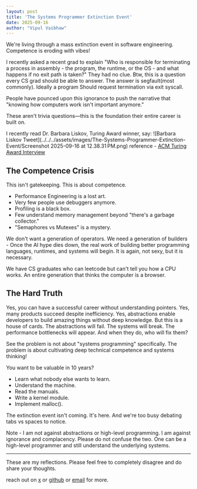 ```yaml
---
layout: post
title: 'The Systems Programmer Extinction Event'
date: 2025-09-16
author: "Vipul Vaibhaw"
---
```


We're living through a mass extinction event in software engineering. Competence is eroding with vibes!

I recently asked a recent grad to explain "Who is responsible for terminating a process in assembly - the program, the runtime, or the OS - and what happens if no exit path is taken?" They had no clue. Btw, this is a question every CS grad should be able to answer. The answer is segfault(most commonly). Ideally a program Should request termination via exit syscall.

People have pounced upon this ignorance to push the narrative that "knowing how computers work isn't important anymore."

These aren't trivia questions—this is the foundation their entire career is built on.

I recently read Dr. Barbara Liskov, Turing Award winner, say:
![Barbara Liskov Tweet](../../../assets/images/The-Systems-Programmer-Extinction-Event/Screenshot 2025-09-16 at 12.38.31 PM.png)
reference - [ACM Turing Award Interview](https://amturing.acm.org/pdf/LiskovTuringTranscript.pdf)

## The Competence Crisis

This isn't gatekeeping. This is about competence.

- Performance Engineering is a lost art.
- Very few people use debuggers anymore.
- Profiling is a black box.
- Few understand memory management beyond "there's a garbage collector."
- "Semaphores vs Mutexes" is a mystery.

We don't want a generation of operators. We need a generation of builders - Once the AI hype dies down, the real work of building better programming languages, runtimes, and systems will begin. It is again, not sexy, but it is necessary.

We have CS graduates who can leetcode but can't tell you how a CPU works. An entire generation that thinks the computer is a browser.

## The Hard Truth

Yes, you can have a successful career without understanding pointers. Yes, many products succeed despite inefficiency. Yes, abstractions enable developers to build amazing things without deep knowledge.
But this is a house of cards. The abstractions will fail. The systems will break. The performance bottlenecks will appear. And when they do, who will fix them?

See the problem is not about "systems programming" specifically. The problem is about cultivating deep technical competence and systems thinking!

You want to be valuable in 10 years?
- Learn what nobody else wants to learn.
- Understand the machine.
- Read the manuals.
- Write a kernel module.
- Implement malloc().

The extinction event isn't coming. It's here. And we're too busy debating tabs vs spaces to notice.

Note - I am not against abstractions or high-level programming. I am against ignorance and complacency. Please do not confuse the two. One can be a high-level programmer and still understand the underlying systems.

---

These are my reflections. Please feel free to completely disagree and do share your thoughts.

reach out on [x](https://x.com/vaibhaw_vipul) or [github](https://github.com/vaibhawvipul) or [email](vaibhaw.vipul@gmail.com) for more.
